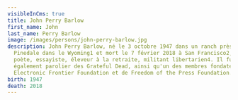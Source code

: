 ```yaml
---
visibleInCms: true
title: John Perry Barlow
first_name: John
last_name: Perry Barlow
image: /images/persons/john-perry-barlow.jpg
description: John Perry Barlow, né le 3 octobre 1947 dans un ranch près de
  Pinedale dans le Wyoming1 et mort le 7 février 2018 à San Francisco2,3, est un
  poète, essayiste, éleveur à la retraite, militant libertarien4. Il fut
  également parolier des Grateful Dead, ainsi qu'un des membres fondateurs de
  Electronic Frontier Foundation et de Freedom of the Press Foundation.
birth: 1947
death: 2018
---
```

